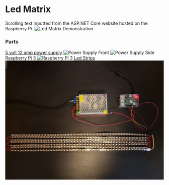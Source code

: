 # Led Matrix

Scrolling text inputted from the ASP.NET Core website hosted on the Raspberry Pi.
![Led Matrix Demonstration](media/led-matrix-demo.gif)
### Parts
[5 volt 12 amp power supply](https://www.amazon.com/gp/product/B074YHN8D1/)
![Power Supply Front](media/power-supply-front.jpg)
![Power Supply Side](media/power-supply-side.jpg)
Raspberry Pi 3
![Raspberry Pi 3](media/raspberry-pi-3.jpg)
[Led Strips](https://www.amazon.com/gp/product/B018XAELE4/)
![Whole Setup](media/all-parts.jpg)

